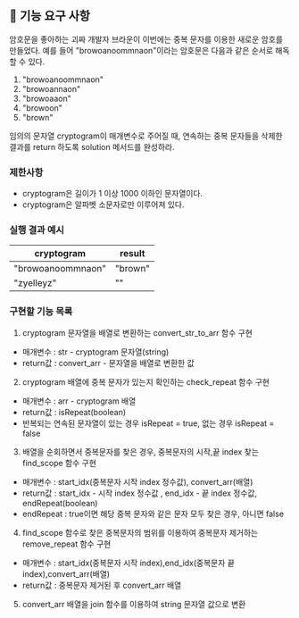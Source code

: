 ## 🚀 기능 요구 사항

암호문을 좋아하는 괴짜 개발자 브라운이 이번에는 중복 문자를 이용한 새로운 암호를 만들었다. 예를 들어 "browoanoommnaon"이라는 암호문은 다음과 같은 순서로 해독할 수 있다.

1. "browoanoommnaon"
2. "browoannaon"
3. "browoaaon"
4. "browoon"
5. "brown"

임의의 문자열 cryptogram이 매개변수로 주어질 때, 연속하는 중복 문자들을 삭제한 결과를 return 하도록 solution 메서드를 완성하라.

### 제한사항

- cryptogram은 길이가 1 이상 1000 이하인 문자열이다.
- cryptogram은 알파벳 소문자로만 이루어져 있다.

### 실행 결과 예시

| cryptogram        | result  |
| ----------------- | ------- |
| "browoanoommnaon" | "brown" |
| "zyelleyz"        | ""      |

### 구현할 기능 목록
1. cryptogram 문자열을 배열로 변환하는 convert_str_to_arr 함수 구현
- 매개변수 : str - cryptogram 문자열(string)
- return값 : convert_arr - 문자열을 배열로 변환한 값
2. cryptogram 배열에 중복 문자가 있는지 확인하는 check_repeat 함수 구현
- 매개변수 : arr - cryptogram 배열
- return값 : isRepeat(boolean)
- 반복되는 연속된 문자열이 있는 경우 isRepeat = true, 없는 경우 isRepeat = false
3. 배열을 순회하면서 중복문자를 찾은 경우, 중복문자의 시작,끝 index 찾는 find_scope 함수 구현
- 매개변수 : start_idx(중복문자 시작 index 정수값), convert_arr(배열)
- return값 :  start_idx - 시작 index 정수값 , end_idx - 끝 index 정수값, endRepeat(boolean)
- endRepeat : true이면 해당 중복 문자와 같은 문자 모두 찾은 경우, 아니면 false
4. find_scope 함수로 찾은 중복문자의 범위를 이용하여 중복문자 제거하는 remove_repeat 함수 구현
- 매개변수 : start_idx(중복문자 시작 index),end_idx(중복문자 끝 index),convert_arr(배열)
- return값 : 중복문자 제거된 후 convert_arr 배열
5. convert_arr 배열을 join 함수를 이용하여 string 문자열 값으로 변환